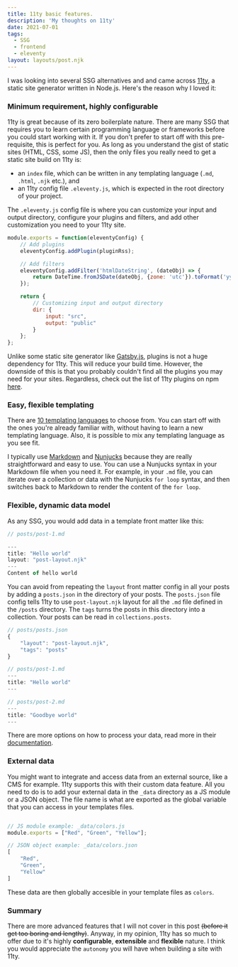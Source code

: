 ```yaml
---
title: 11ty basic features.
description: 'My thoughts on 11ty'
date: 2021-07-01
tags:
  - SSG
  - frontend
  - eleventy
layout: layouts/post.njk
---
```


I was looking into several SSG alternatives and and came across <a href="https://www.11ty.dev/">11ty</a>, a static site generator written in Node.js. Here's the reason why I loved it:

### Minimum requirement, highly configurable

11ty is great because of its zero boilerplate nature. There are many SSG that requires you to learn certain programming language or frameworks before you could start working with it. If you don't prefer to start off with this pre-requisite, this is perfect for you. 
As long as you understand the gist of static sites (HTML, CSS, some JS), then the only files you really need to get a static site build on 11ty is:

- an `index` file, which can be written in any templating language (`.md`, `.html`, `.njk` etc.), and</li>
- an 11ty config file `.eleventy.js`, which is expected in the root directory of your project.

The `.eleventy.js` config file is where you can customize your input and output directory, configure your plugins and filters, and add other customization you need to your 11ty site.

```js
module.exports = function(eleventyConfig) {
	// Add plugins
	eleventyConfig.addPlugin(pluginRss);

	// Add filters
	eleventyConfig.addFilter('htmlDateString', (dateObj) => {
		return DateTime.fromJSDate(dateObj, {zone: 'utc'}).toFormat('yyyy-LL-dd');
	});

	return {
		// Customizing input and output directory
		dir: {
			input: "src",
			output: "public"
		}
	};
};
```

Unlike some static site generator like [Gatsby.js](https://www.gatsbyjs.com/), plugins is not a huge dependency for 11ty. This will reduce your build time. However, the downside of this is that you probably couldn't find all the plugins you may need for your sites. Regardless, check out the list of 11ty plugins on npm [here](https://www.npmjs.com/search?q=eleventy-plugin).

### Easy, flexible templating

There are <a href="https://www.11ty.dev/docs/languages/">10 templating languages</a> to choose from. You can start off with the ones you're already familiar with, without having to learn a new templating language. Also, it is possible to mix any templating language as you see fit.

I typically use <a href="https://www.markdownguide.org/">Markdown</a> and <a href="https://mozilla.github.io/nunjucks/">Nunjucks</a> because they are really straightforward and easy to use. You can use a Nunjucks syntax in your Markdown file when you need it. For example, in your `.md` file, you can iterate over a collection or data with the Nunjucks `for loop` syntax, and then switches back to Markdown to render the content of the `for loop`.

### Flexible, dynamic data model
As any SSG, you would add data in a template front matter like this:

```js
// posts/post-1.md

---
title: "Hello world"
layout: "post-layout.njk"
---
Content of hello world
```

You can avoid from repeating the `layout` front matter config in all your posts by adding a `posts.json` in the directory of your posts. 
The `posts.json` file config tells 11ty to use `post-layout.njk` layout for all the `.md` file defined in the `/posts` directory. The `tags` turns the posts in this directory into a collection. Your posts can be read in `collections.posts`.

```js
// posts/posts.json
{
	"layout": "post-layout.njk",
	"tags": "posts"
}

// posts/post-1.md
---
title: "Hello world"
---

// posts/post-2.md
---
title: "Goodbye world"
---
```

There are more options on how to process your data, read more in their <a href="https://www.11ty.dev/docs/data-frontmatter/">documentation</a>.

### External data
You might want to integrate and access data from an external source, like a CMS for example. 11ty supports this with their custom data feature. All you need to do is to add your external data in the `_data` directory as a JS module or a JSON object. The file name is what are exported as the global variable that you can access in your templates files.

```js

// JS module example: _data/colors.js
module.exports = ["Red", "Green", "Yellow"];

// JSON object example: _data/colors.json
[
	"Red",
	"Green",
	"Yellow"
]
```
These data are then globally accesible in your template files as `colors`.

### Summary

There are more advanced features that I will not cover in this post ~~(before it get too boring and lengthy)~~. Anyway, in my opinion, 11ty has so much to offer due to it's highly **configurable**, **extensible** and **flexible** nature. I think you would appreciate the `autonomy` you will have when building a site with 11ty.
